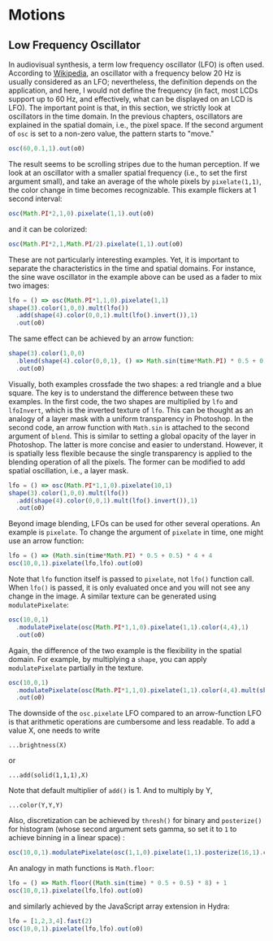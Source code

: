 Motions
========

Low Frequency Oscillator
--------

In audiovisual synthesis, a term low frequency oscillator (LFO) is often used. According to [Wikipedia](https://en.wikipedia.org/wiki/Low-frequency_oscillation), an oscillator with a frequency below 20 Hz is usually considered as an LFO; nevertheless, the definition depends on the application, and here, I would not define the frequency (in fact, most LCDs support up to 60 Hz, and effectively, what can be displayed on an LCD is LFO). The important point is that, in this section, we strictly look at oscillators in the time domain. In the previous chapters, oscillators are explained in the spatial domain, i.e., the pixel space. If the second argument of `osc` is set to a non-zero value, the pattern starts to "move."

```javascript
osc(60,0.1,1).out(o0)
```

The result seems to be scrolling stripes due to the human perception. If we look at an oscillator with a smaller spatial frequency (i.e., to set the first argument small), and take an average of the whole pixels by `pixelate(1,1)`, the color change in time becomes recognizable. This example flickers at 1 second interval:

```javascript
osc(Math.PI*2,1,0).pixelate(1,1).out(o0)
```

and it can be colorized:

```javascript
osc(Math.PI*2,1,Math.PI/2).pixelate(1,1).out(o0)
```

These are not particularly interesting examples. Yet, it is important to separate the characteristics in the time and spatial domains. For instance, the sine wave oscillator in the example above can be used as a fader to mix two images:

```javascript
lfo = () => osc(Math.PI*1,1,0).pixelate(1,1)
shape(3).color(1,0,0).mult(lfo())
  .add(shape(4).color(0,0,1).mult(lfo().invert()),1)
  .out(o0)
```

The same effect can be achieved by an arrow function:

```javascript
shape(3).color(1,0,0)
  .blend(shape(4).color(0,0,1), () => Math.sin(time*Math.PI) * 0.5 + 0.5)
  .out(o0)
```

Visually, both examples crossfade the two shapes: a red triangle and a blue square. The key is to understand the difference between these two examples. In the first code, the two shapes are multiplied by `lfo` and `lfoInvert`, which is the inverted texture of `lfo`. This can be thought as an analogy of a layer mask with a uniform transparency in Photoshop. In the second code, an arrow function with `Math.sin` is attached to the second argument of `blend`. This is similar to setting a global opacity of the layer in Photoshop. The latter is more concise and easier to understand. However, it is spatially less flexible because the single transparency is applied to the blending operation of all the pixels. The former can be modified to add spatial oscillation, i.e., a layer mask.

```javascript
lfo = () => osc(Math.PI*1,1,0).pixelate(10,1)
shape(3).color(1,0,0).mult(lfo())
  .add(shape(4).color(0,0,1).mult(lfo().invert()),1)
  .out(o0)
```

Beyond image blending, LFOs can be used for other several operations. An example is `pixelate`. To change the argument of `pixelate` in time, one might use an arrow function:

```javascript
lfo = () => (Math.sin(time*Math.PI) * 0.5 + 0.5) * 4 + 4
osc(10,0,1).pixelate(lfo,lfo).out(o0)
```

Note that `lfo` function itself is passed to `pixelate`, not `lfo()` function call. When `lfo()` is passed, it is only evaluated once and you will not see any change in the image. A similar texture can be generated using `modulatePixelate`:

```javascript
osc(10,0,1)
  .modulatePixelate(osc(Math.PI*1,1,0).pixelate(1,1).color(4,4),1)
  .out(o0)
```

Again, the difference of the two example is the flexibility in the spatial domain. For example, by multiplying a `shape`, you can apply `modulatePixelate` partially in the texture.

```javascript
osc(10,0,1)
  .modulatePixelate(osc(Math.PI*1,1,0).pixelate(1,1).color(4,4).mult(shape(4,0.5,0.001)),1)
  .out(o0)
```

The downside of the `osc.pixelate` LFO compared to an arrow-function LFO is that arithmetic operations are cumbersome and less readable. To add a value X, one needs to write

```clike
...brightness(X)
```

or

```clike
...add(solid(1,1,1),X)
```

Note that default multiplier of `add()` is 1. And to multiply by Y,

```clike
...color(Y,Y,Y)
```

Also, discretization can be achieved by `thresh()` for binary and `posterize()` for histogram (whose second argument sets gamma, so set it to `1` to achieve binning in a linear space) :

```javascript
osc(10,0,1).modulatePixelate(osc(1,1,0).pixelate(1,1).posterize(16,1).color(4,4),1).out(o0)
```

An analogy in math functions is `Math.floor`:

```javascript
lfo = () => Math.floor((Math.sin(time) * 0.5 + 0.5) * 8) + 1
osc(10,0,1).pixelate(lfo,lfo).out(o0)
```

and similarly achieved by the JavaScript array extension in Hydra:

```javascript
lfo = [1,2,3,4].fast(2)
osc(10,0,1).pixelate(lfo,lfo).out(o0)
```
